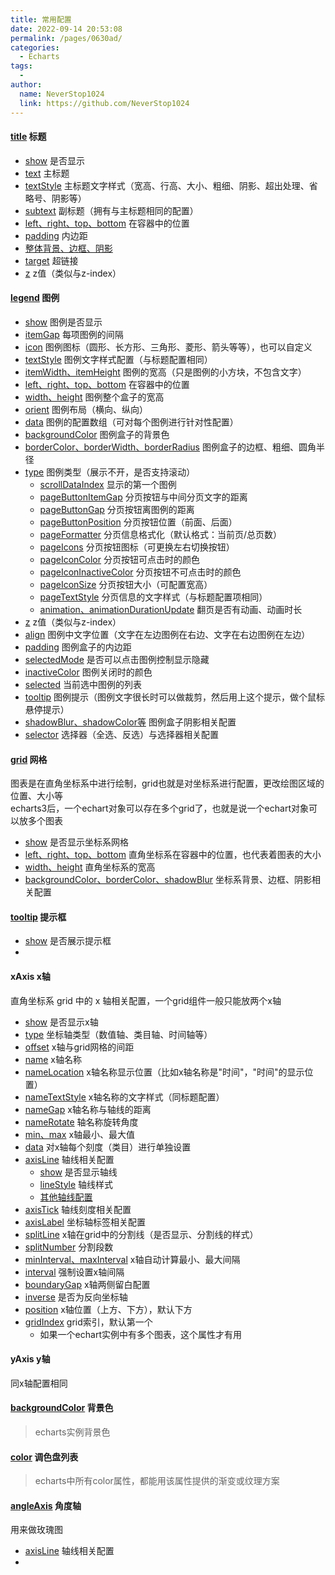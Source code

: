 ```yaml
---
title: 常用配置
date: 2022-09-14 20:53:08
permalink: /pages/0630ad/
categories:
  - Echarts
tags:
  - 
author: 
  name: NeverStop1024
  link: https://github.com/NeverStop1024
---
```

####  [title](https://echarts.apache.org/zh/option.html#title) 标题
* [show](https://echarts.apache.org/zh/option.html#title.show) 是否显示
* [text](https://echarts.apache.org/zh/option.html#title.text) 主标题
* [textStyle](https://echarts.apache.org/zh/option.html#title.textStyle) 主标题文字样式（宽高、行高、大小、粗细、阴影、超出处理、省略号、阴影等）
* [subtext](https://echarts.apache.org/zh/option.html#title.subtext) 副标题（拥有与主标题相同的配置）
* [left、right、top、bottom](https://echarts.apache.org/zh/option.html#title.left) 在容器中的位置
* [padding](https://echarts.apache.org/zh/option.html#title.padding) 内边距
* [整体背景、边框、阴影](https://echarts.apache.org/zh/option.html#title.backgroundColor)
* [target](https://echarts.apache.org/zh/option.html#title.target) 超链接
* [z](https://echarts.apache.org/zh/option.html#title.z) z值（类似与z-index）

#### [legend](https://echarts.apache.org/zh/option.html#legend) 图例
* [show](https://echarts.apache.org/zh/option.html#legend.show) 图例是否显示
* [itemGap](https://echarts.apache.org/zh/option.html#legend.itemGap) 每项图例的间隔
* [icon](https://echarts.apache.org/zh/option.html#legend.icon) 图例图标（圆形、长方形、三角形、菱形、箭头等等），也可以自定义
* [textStyle](https://echarts.apache.org/zh/option.html#legend.textStyle) 图例文字样式配置（与标题配置相同）
* [itemWidth、itemHeight](https://echarts.apache.org/zh/option.html#legend.itemWidth) 图例的宽高（只是图例的小方块，不包含文字）
* [left、right、top、bottom](https://echarts.apache.org/zh/option.html#legend.left) 在容器中的位置
* [width、height](https://echarts.apache.org/zh/option.html#legend.width) 图例整个盒子的宽高
* [orient](https://echarts.apache.org/zh/option.html#legend.orient) 图例布局（横向、纵向）
* [data](https://echarts.apache.org/zh/option.html#legend.data) 图例的配置数组（可对每个图例进行针对性配置）
* [backgroundColor](https://echarts.apache.org/zh/option.html#legend.backgroundColor) 图例盒子的背景色
* [borderColor、borderWidth、borderRadius](https://echarts.apache.org/zh/option.html#legend.borderColor) 图例盒子的边框、粗细、圆角半径
* [type](https://echarts.apache.org/zh/option.html#legend.scrollDataIndex) 图例类型（展示不开，是否支持滚动）
  * [scrollDataIndex](https://echarts.apache.org/zh/option.html#legend.scrollDataIndex) 显示的第一个图例
  * [pageButtonItemGap](https://echarts.apache.org/zh/option.html#legend.pageButtonItemGap) 分页按钮与中间分页文字的距离
  * [pageButtonGap](https://echarts.apache.org/zh/option.html#legend.pageButtonGap) 分页按钮离图例的距离
  * [pageButtonPosition](https://echarts.apache.org/zh/option.html#legend.pageButtonPosition) 分页按钮位置（前面、后面）
  * [pageFormatter](https://echarts.apache.org/zh/option.html#legend.pageFormatter) 分页信息格式化（默认格式：当前页/总页数）
  * [pageIcons](https://echarts.apache.org/zh/option.html#legend.pageIcons) 分页按钮图标（可更换左右切换按钮）
  * [pageIconColor](https://echarts.apache.org/zh/option.html#legend.pageIconColor) 分页按钮可点击时的颜色
  * [pageIconInactiveColor](https://echarts.apache.org/zh/option.html#legend.pageIconInactiveColor) 分页按钮不可点击时的颜色
  * [pageIconSize](https://echarts.apache.org/zh/option.html#legend.pageIconSize) 分页按钮大小（可配置宽高）
  * [pageTextStyle](https://echarts.apache.org/zh/option.html#legend.pageTextStyle) 分页信息的文字样式（与标题配置项相同）
  * [animation、animationDurationUpdate](https://echarts.apache.org/zh/option.html#legend.animation) 翻页是否有动画、动画时长
* [z](https://echarts.apache.org/zh/option.html#legend.z) z值（类似与z-index）
* [align](https://echarts.apache.org/zh/option.html#legend.align) 图例中文字位置（文字在左边图例在右边、文字在右边图例在左边）
* [padding](https://echarts.apache.org/zh/option.html#legend.padding) 图例盒子的内边距
* [selectedMode](https://echarts.apache.org/zh/option.html#legend.selectedMode) 是否可以点击图例控制显示隐藏
* [inactiveColor](https://echarts.apache.org/zh/option.html#legend.inactiveColor) 图例关闭时的颜色
* [selected](https://echarts.apache.org/zh/option.html#legend.selected) 当前选中图例的列表
* [tooltip](https://echarts.apache.org/zh/option.html#legend.tooltip) 图例提示（图例文字很长时可以做裁剪，然后用上这个提示，做个鼠标悬停提示）
* [shadowBlur、shadowColor等](https://echarts.apache.org/zh/option.html#legend.shadowBlur) 图例盒子阴影相关配置
* [selector](https://echarts.apache.org/zh/option.html#legend.selector) 选择器（全选、反选）与选择器相关配置

#### [grid](https://echarts.apache.org/zh/option.html#grid) 网格
图表是在直角坐标系中进行绘制，grid也就是对坐标系进行配置，更改绘图区域的位置、大小等  
echarts3后，一个echart对象可以存在多个grid了，也就是说一个echart对象可以放多个图表
* [show](https://echarts.apache.org/zh/option.html#grid.show) 是否显示坐标系网格
* [left、right、top、bottom](https://echarts.apache.org/zh/option.html#grid.left) 直角坐标系在容器中的位置，也代表着图表的大小
* [width、height](https://echarts.apache.org/zh/option.html#grid.width) 直角坐标系的宽高
* [backgroundColor、borderColor、shadowBlur](https://echarts.apache.org/zh/option.html#grid.backgroundColor) 坐标系背景、边框、阴影相关配置
#### [tooltip](https://echarts.apache.org/zh/option.html#tooltip) 提示框
* [show](https://echarts.apache.org/zh/option.html#tooltip.show) 是否展示提示框
* 

#### xAxis x轴
直角坐标系 grid 中的 x 轴相关配置，一个grid组件一般只能放两个x轴
* [show](https://echarts.apache.org/zh/option.html#xAxis.show) 是否显示x轴
* [type](https://echarts.apache.org/zh/option.html#yAxis.type) 坐标轴类型（数值轴、类目轴、时间轴等）
* [offset](https://echarts.apache.org/zh/option.html#xAxis.offset) x轴与grid网格的间距
* [name](https://echarts.apache.org/zh/option.html#xAxis.name) x轴名称
* [nameLocation](https://echarts.apache.org/zh/option.html#xAxis.nameLocation) x轴名称显示位置（比如x轴名称是"时间"，"时间"的显示位置）
* [nameTextStyle](https://echarts.apache.org/zh/option.html#xAxis.nameTextStyle) x轴名称的文字样式（同标题配置）
* [nameGap](https://echarts.apache.org/zh/option.html#xAxis.nameGap) x轴名称与轴线的距离
* [nameRotate](https://echarts.apache.org/zh/option.html#xAxis.nameRotate) 轴名称旋转角度
* [min、max](https://echarts.apache.org/zh/option.html#xAxis.min) x轴最小、最大值
* [data](https://echarts.apache.org/zh/option.html#xAxis.data) 对x轴每个刻度（类目）进行单独设置
* [axisLine](https://echarts.apache.org/zh/option.html#xAxis.axisLine) 轴线相关配置
  * [show](https://echarts.apache.org/zh/option.html#xAxis.axisLine.show) 是否显示轴线
  * [lineStyle](https://echarts.apache.org/zh/option.html#xAxis.axisLine.lineStyle) 轴线样式
  * [其他轴线配置](https://echarts.apache.org/zh/option.html#xAxis.axisLine.onZero)
* [axisTick](https://echarts.apache.org/zh/option.html#xAxis.axisTick) 轴线刻度相关配置
* [axisLabel](https://echarts.apache.org/zh/option.html#xAxis.axisLabel) 坐标轴标签相关配置
* [splitLine](https://echarts.apache.org/zh/option.html#xAxis.splitLine) x轴在grid中的分割线（是否显示、分割线的样式）
* [splitNumber](https://echarts.apache.org/zh/option.html#xAxis.splitNumber) 分割段数
* [minInterval、maxInterval](https://echarts.apache.org/zh/option.html#xAxis.minInterval) x轴自动计算最小、最大间隔
* [interval](https://echarts.apache.org/zh/option.html#xAxis.interval) 强制设置x轴间隔
* [boundaryGap](https://echarts.apache.org/zh/option.html#xAxis.boundaryGap) x轴两侧留白配置
* [inverse](https://echarts.apache.org/zh/option.html#xAxis.inverse) 是否为反向坐标轴
* [position](https://echarts.apache.org/zh/option.html#xAxis.position) x轴位置（上方、下方），默认下方
* [gridIndex](https://echarts.apache.org/zh/option.html#xAxis.gridIndex) grid索引，默认第一个
  * 如果一个echart实例中有多个图表，这个属性才有用

#### yAxis y轴
同x轴配置相同

#### [backgroundColor](https://echarts.apache.org/zh/option.html#backgroundColor) 背景色
> echarts实例背景色
#### [color](https://echarts.apache.org/zh/option.html#color) 调色盘列表
> echarts中所有color属性，都能用该属性提供的渐变或纹理方案

#### [angleAxis](https://echarts.apache.org/zh/option.html#angleAxis) 角度轴
用来做玫瑰图
* [axisLine](https://echarts.apache.org/zh/option.html#angleAxis.axisLine) 轴线相关配置
* 
